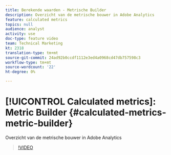 ```yaml
---
title: Berekende waarden - Metrische Builder
description: Overzicht van de metrische bouwer in Adobe Analytics
feature: calculated metrics
topics: null
audience: analyst
activity: use
doc-type: feature video
team: Technical Marketing
kt: 2318
translation-type: tm+mt
source-git-commit: 24ad92b0ccdf1112e3ed4a0968cd47db757598c3
workflow-type: tm+mt
source-wordcount: '22'
ht-degree: 0%

---
```



# [!UICONTROL Calculated metrics]: Metric Builder {#calculated-metrics-metric-builder}

Overzicht van de metrische bouwer in Adobe Analytics

>[!VIDEO](https://video.tv.adobe.com/v/25411/?quality=12)
